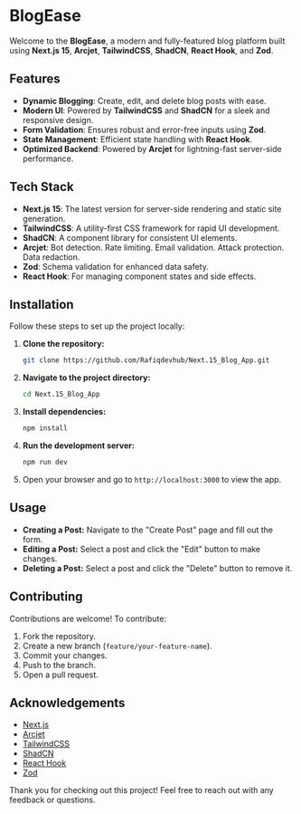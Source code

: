 # BlogEase

Welcome to the **BlogEase**, a modern and fully-featured blog platform built using **Next.js 15**, **Arcjet**, **TailwindCSS**, **ShadCN**, **React Hook**, and **Zod**.

## Features

- **Dynamic Blogging**: Create, edit, and delete blog posts with ease.
- **Modern UI**: Powered by **TailwindCSS** and **ShadCN** for a sleek and responsive design.
- **Form Validation**: Ensures robust and error-free inputs using **Zod**.
- **State Management**: Efficient state handling with **React Hook**.
- **Optimized Backend**: Powered by **Arcjet** for lightning-fast server-side performance.

## Tech Stack

- **Next.js 15**: The latest version for server-side rendering and static site generation.
- **TailwindCSS**: A utility-first CSS framework for rapid UI development.
- **ShadCN**: A component library for consistent UI elements.
- **Arcjet**: Bot detection. Rate limiting. Email validation. Attack protection. Data redaction.
- **Zod**: Schema validation for enhanced data safety.
- **React Hook**: For managing component states and side effects.

## Installation

Follow these steps to set up the project locally:

1. **Clone the repository:**

   ```bash
   git clone https://github.com/Rafiqdevhub/Next.15_Blog_App.git
   ```

2. **Navigate to the project directory:**

   ```bash
   cd Next.15_Blog_App
   ```

3. **Install dependencies:**

   ```bash
   npm install
   ```

4. **Run the development server:**

   ```bash
   npm run dev
   ```

5. Open your browser and go to `http://localhost:3000` to view the app.

## Usage

- **Creating a Post:** Navigate to the "Create Post" page and fill out the form.
- **Editing a Post:** Select a post and click the "Edit" button to make changes.
- **Deleting a Post:** Select a post and click the "Delete" button to remove it.

## Contributing

Contributions are welcome! To contribute:

1. Fork the repository.
2. Create a new branch (`feature/your-feature-name`).
3. Commit your changes.
4. Push to the branch.
5. Open a pull request.

## Acknowledgements

- [Next.js](https://nextjs.org/)
- [Arcjet](https://arcjet.io/)
- [TailwindCSS](https://tailwindcss.com/)
- [ShadCN](https://shadcn.dev/)
- [React Hook](https://reactjs.org/docs/hooks-intro.html)
- [Zod](https://zod.dev/)

Thank you for checking out this project! Feel free to reach out with any feedback or questions.
